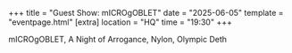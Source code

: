 +++
title = "Guest Show: mICROgOBLET"
date = "2025-06-05"
template = "eventpage.html"
[extra]
location = "HQ"
time = "19:30"
+++

mICROgOBLET,	A Night of Arrogance,	Nylon, Olympic Deth
